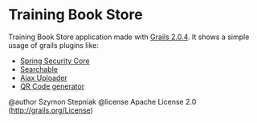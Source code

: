 # Training Book Store

Training Book Store application made with [Grails 2.0.4](http://grails.org). It shows a simple usage of grails plugins like:

* [Spring Security Core](http://grails.org/plugin/spring-security-core)
* [Searchable](http://grails.org/plugin/searchable)
* [Ajax Uploader](http://www.grails.org/plugin/ajax-uploader)
* [QR Code generator](http://grails.org/plugin/qrcode)

@author Szymon Stepniak
@license Apache License 2.0 (http://grails.org/License)